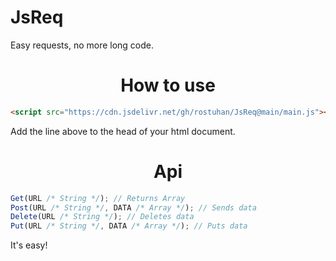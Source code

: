 # JsReq
Easy requests, no more long code.
<br>
<h1 align="center">How to use</h1>

```html
<script src="https://cdn.jsdelivr.net/gh/rostuhan/JsReq@main/main.js"></script>
```
Add the line above to the head of your html document.

<h1 align="center">Api</h1>

```js
Get(URL /* String */); // Returns Array
Post(URL /* String */, DATA /* Array */); // Sends data
Delete(URL /* String */); // Deletes data
Put(URL /* String */, DATA /* Array */); // Puts data
```


It's easy!
